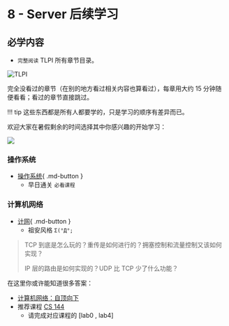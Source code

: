 # 8 - Server 后续学习

## 必学内容

- `完整阅读` TLPI 所有章节目录。

![TLPI](https://man7.org/tlpi/cover/TLPI-front-cover-small-256.png)

完全没看过的章节（在别的地方看过相关内容也算看过），每章用大约 15 分钟随便看看；看过的章节直接跳过。

!!! tip
    这些东西都是所有人都要学的，只是学习的顺序有差异而已。

欢迎大家在暑假剩余的时间选择其中你感兴趣的开始学习：

![](https://www.iodraw.com/diagram/?lightbox=1&highlight=0000ff&layers=1&nav=1&title=%E6%9C%AA%E5%91%BD%E5%90%8D%E7%BB%98%E5%9B%BE.iodraw-1#R1Vpdc%2Bo2EP01mmkfkrHk70cwkM70tskMnenl0dcWxjfGcoVIoL%2B%2Bki1hbBECDdjwAtJqJUu758irlYEZLDdPNCwWf5AYZwAZ8QaYI4AQMl2X%2FwnJtpJ40KkECU3jSgRrwTT9F0uhIaXrNMarhiIjJGNp0RRGJM9xxBqykFLy3lSbk6z51CJMsCaYRmGmS%2F9OY7aQq0BuLf8Np8lCPRk6ftWyDJWyXMlqEcbkfU9kjoEZUEJYVVpuApwJ4ym7VP0mH7TuJkZxzk7pYJnew3YGJz%2Fn42JGX36P3iLrwbTk5NhWrRjH3ACySihbkITkYTaupUNK1nmMxbAGr9U63wgpuBBy4U%2FM2FZ6M1wzwkULtsxkqz51uZoVWdMIH5mv1BNz3OsoF%2FyEyRIzuuUKFGchS9%2BaTgwlFpKd3q7rC0n5VJAhcev60mlbNRejOQQLaYKZ7FUbfUBpuN1TK4TC6oznGA0f8kI1oqrtrbEWlX4%2Bw%2BfSGm9htpb2AcjJuCOGqyLMG2Bw%2FlkLeA7nJGcPq9KdA64A3WJTN%2FJSUv6PXTAYA99Vw%2F2gdZMDhibw7UNNPhgg4Huqia%2Bpmodsb%2BOzib73RcrwtAhL1LzzPaiJtDBLk5yXI440TI9B7w1ThjdHQSVbH6ym06Daq97rDcKWosXe3mB7xsc43HP5%2BR517ovEptzHSw4d0bOvQvZzOQrdlrvN1j7b0lcc%2FkD%2FOpw2NU5%2FS%2FP1RlCS825YcpP%2F%2BpOyEADfKdnqAe%2BLBLsAn5ymvZDOpp1sn07Otdjk3hebrLtik2PeAZusI2waAR8qNgU3yCYb3RidvPuik30infyr0OlT%2FCP3tEj0YsGi3Yf7uNfo9rvo%2F2ir6kwOV1ZGm0Ztq2qblH1XY%2FDyrB6C1%2BpOoqL6XB8qEPWDFdgOOKsVXQ0rtrZtPk%2F%2FGr8c2RJhJ1ui2Q7YHX1PhJ3uiaZ5T6z6%2FwzxT2QIujhDvuQeXwOy8zg1PKg5rW8ko96RDHWj3PTrXZ3Vu3%2B%2Ff83MhgZJkTjx%2BdnOEckVfwQ8frazwNAHAz0d0DVOYftM1z9OXd2A9wVcdGq04dwWctEB5PKTEj8vDcrcHywhbAPfKE9WHMKfnKO6gbANWxA%2BkOXrOGjoBbHdBw0KwPcWNah57yE9mEJLv2HpG8rmgZxAt1BGeoalV2zDBrJroF8c22qdn2P7Ouk67czYzr5aHecXUC%2FZ1npTuz3H39brG%2BlnoXtymEoI1UmgGajTQ5dOCJ3sZJUE7zojpF1BXpvdh4I%2FW6TM%2BUTEnfAAqBvwHlPm7VO11ftpBempNHHD4AfyBs8fiiiZh9HDibg55yb1xqKp70gD2jdnST0oi9aUEwpNKI7Tlf5Bwi%2F8QdwWw197t6bt3po1zUNpCKukMV%2FKZESiV0wPmPSJZGGe3J5F7f4tqn%2BNE%2FwZ6ExeLcJCFHPC8Oem%2BhFGr0lp3Oc1y9IcS3kc0tdn3itl5cvu0RBvxeq7nhH0eXmeZllAMkLLp5rz%2BRxFkdBhlLxi1ZITMeIlHOKitkNszSHOAX%2FY5%2FtDMH73sV31gqs%2FWTTH%2FwE%3D)

### 操作系统

- [操作系统](../preparation/os.md){ .md-button }
  - 早日通关 `必看课程`


### 计算机网络
- [计网](../preparation/linux-network-programming.md){ .md-button }
  - 祖安风格 `Σ(°Д°;`

> TCP 到底是怎么玩的？重传是如何进行的？拥塞控制和流量控制又该如何实现？
>
> IP 层的路由是如何实现的？UDP 比 TCP 少了什么功能？

在这里你或许能知道很多答案：

- [计算机网络：自顶向下](https://book.douban.com/subject/36081529/)
- 推荐课程 [CS 144](https://csdiy.wiki/%E8%AE%A1%E7%AE%97%E6%9C%BA%E7%BD%91%E7%BB%9C/CS144/)
    - 请完成对应课程的 [lab0 , lab4]